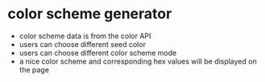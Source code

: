 # color scheme generator

- color scheme data is from the color API
- users can choose different seed color
- users can choose different color scheme mode
- a nice color scheme and corresponding hex values will be displayed on the page